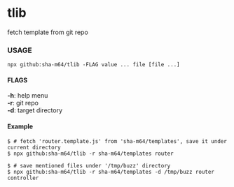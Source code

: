 # tlib
fetch template from git repo

### USAGE
 `npx github:sha-m64/tlib -FLAG value ... file [file ...]`

#### FLAGS
 **-h**: help menu  
 **-r**: git repo  
 **-d**: target directory  

#### Example
 ```
 $ # fetch 'router.template.js' from 'sha-m64/templates', save it under current directory
 $ npx github:sha-m64/tlib -r sha-m64/templates router
 ```

 ```
 $ # save mentioned files under '/tmp/buzz' directory
 $ npx github:sha-m64/tlib -r sha-m64/templates -d /tmp/buzz router controller
 ```
